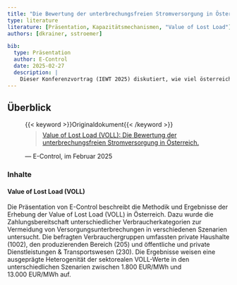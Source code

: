 ```yaml
---
title: "Die Bewertung der unterbrechungsfreien Stromversorgung in Österreich (VoLL)"
type: literature
literature: [Präsentation, Kapazitätsmechanismen, "Value of Lost Load"]
authors: [dkrainer, sstroemer]

bib:
  type: Präsentation
  author: E-Control
  date: 2025-02-27
  description: |
    Dieser Konferenzvortrag (IEWT 2025) diskutiert, wie viel österreichische Verbraucher bereit sind zu zahlen, um eine Lastunterdeckung bzw. eine Versorgungsunterbrechnung zu vermeiden ("Value of Lost Load). Hintergründe, die Datenerhebung, sowie resultierende Werte - nach Sektoren aufgeschlüsselt - werden angeführt.
---
```


## Überblick

<figure>
    {{< keyword >}}Originaldokument{{< /keyword >}}
    <blockquote style="margin-top: 0.5em;">
        <a href="https://iewt2025.eeg.tuwien.ac.at/download/contribution/presentation/144/144_presentation_20250227_092816.pdf" target="_blank">
            Value of Lost Load (VOLL): Die Bewertung der unterbrechungsfreien Stromversorgung in Österreich.
        </a>
    </blockquote>
    <figcaption>— E-Control, im Februar 2025</figcaption>
</figure>

### Inhalte

#### Value of Lost Load (VOLL)

Die Präsentation von E-Control beschreibt die Methodik und Ergebnisse der Erhebung der Value of Lost Load (VOLL)
in Österreich. Dazu wurde die Zahlungsbereitschaft unterschiedlicher Verbraucherkategorien zur Vermeidung von
Versorgungsunterbrechungen in verschiedenen Szenarien untersucht. Die befragten Verbrauchergruppen umfassten private
Haushalte (1002), den produzierenden Bereich (205) und öffentliche und private Dienstleistungen & Transportswesen (230).
Die Ergebnisse weisen eine ausgeprägte Heterogenität der sektorealen VOLL-Werte
in den unterschiedlichen Szenarien zwischen 1.800&nbsp;EUR/MWh und 13.000&nbsp;EUR/MWh auf.

<!-- ## Weiterführende Links

{{< keyword >}}Blogartikel{{< /keyword >}} [TITLE](URL) -->
